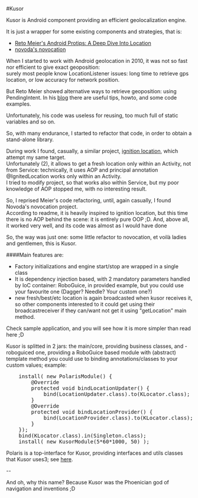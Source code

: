 #Kusor

Kusor is Android component providing an efficient geolocalization engine.  

It is just a wrapper for some existing components and strategies, that is:

  -  [Reto Meier's Android Protips: A Deep Dive Into Location](https://code.google.com/p/android-protips-location/)
  -  [novoda's novocation](https://github.com/novoda/Novocation)
  
When I started to work with Android geolocation in 2010, it was not so fast nor efficient to give exact geoposition:  
surely most people know LocationListener issues: long time to retrieve gps location, or low accuracy for network position.  

  
But Reto Meier showed alternative ways to retrieve geoposition: using PendingIntent.
In his [blog](http://android-developers.blogspot.it/2011/06/deep-dive-into-location.html) there are useful tips, howto, and some code examples.  

Unfortunately, his code was useless for reusing, too much full of static variables and so on.  

So, with many endurance, I started to refactor that code, in order to obtain a stand-alone library.  

During work I found, casually, a similar project, [ignition location](https://github.com/mttkay/ignition/tree/master/ignition-location), which attempt my same target.  
Unfortunately (2), it allows to get a fresh location only within an Activity, not from Service: technically, it uses AOP and principal annotation @IgnitedLocation works only within an Activity.  
I tried to modify project, so that works also within Service, but my poor knowledge of AOP stopped me, with no interesting result.  

So, I reprised Meier's code refactoring, until, again casually, I found Novoda's novocation project.  
According to readme, it is heavily inspired to ignition location, but this time there is no AOP behind the scene: it is entirely pure OOP ;D. And, above all, it worked very well, and its code was almost as I would have done


So, the way was just one: some little refactor to novocation, et voilà ladies and gentlemen, this is Kusor.

####Main features are:
- Factory initializations and engine start/stop are wrapped in a single class
- It is dependency injection based, with 2 mandatory parameters handled by IoC container: RoboGuice, in provided example, but you could use your favourite one (Dagger? Needle? Your custom one?)
- new fresh/best/etc location is again broadcasted when kusor receives it, so other components interested to it could get using their broadcastreceiver if they can/want not get it using "getLocation" main method.

Check sample application, and you will see how it is more simpler than read here ;D  
  
Kusor is splitted in 2 jars: the main/core, providing business classes, and -roboguiced one, providing a RoboGuice based module with (abstract) template method you could use to binding annotations/classes to your custom values; example:
<pre>
	install( new PolarisModule() {
		@Override
		protected void bindLocationUpdater() {
			bind(LocationUpdater.class).to(KLocator.class);
		}
		@Override
		protected void bindLocationProvider() {
			bind(LocationProvider.class).to(KLocator.class);
		}
	});
	bind(KLocator.class).in(Singleton.class);
	install( new KusorModule(5*60*1000, 50) );
</pre>
Polaris is a top-interface for Kusor, providing interfaces and utils classes that Kusor uses3; see [here](https://github.com/k0smik0/Polaris).  

--

And oh, why this name? Because Kusor was the Phoenician god of navigation and inventions ;D
